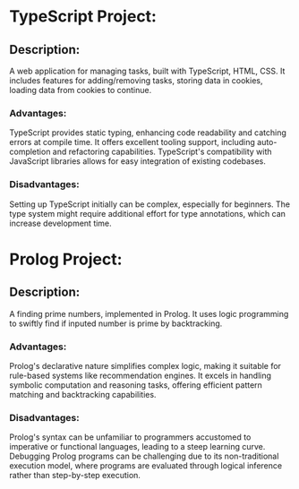 # TypeScript Project:

## Description: 
  A web application for managing tasks, built with TypeScript, HTML, CSS. It includes features for adding/removing tasks, storing data in cookies, loading data from cookies to continue.

### Advantages: 
TypeScript provides static typing, enhancing code readability and catching errors at compile time. It offers excellent tooling support, including auto-completion and refactoring capabilities. TypeScript's compatibility with JavaScript libraries allows for easy integration of existing codebases.

### Disadvantages: 
Setting up TypeScript initially can be complex, especially for beginners. The type system might require additional effort for type annotations, which can increase development time.

# Prolog Project:

##  Description: 
  A finding prime numbers, implemented in Prolog. It uses logic programming to swiftly find if inputed number is prime by backtracking.

### Advantages: 
Prolog's declarative nature simplifies complex logic, making it suitable for rule-based systems like recommendation engines. It excels in handling symbolic computation and reasoning tasks, offering efficient pattern matching and backtracking capabilities.

### Disadvantages: 
Prolog's syntax can be unfamiliar to programmers accustomed to imperative or functional languages, leading to a steep learning curve. Debugging Prolog programs can be challenging due to its non-traditional execution model, where programs are evaluated through logical inference rather than step-by-step execution.
